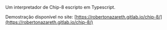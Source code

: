 Um interpretador de Chip-8 escripto em Typescript.

Demostração disponível no site: [https://robertonazareth.gitlab.io/chip-8/](https://robertonazareth.gitlab.io/chip-8/)